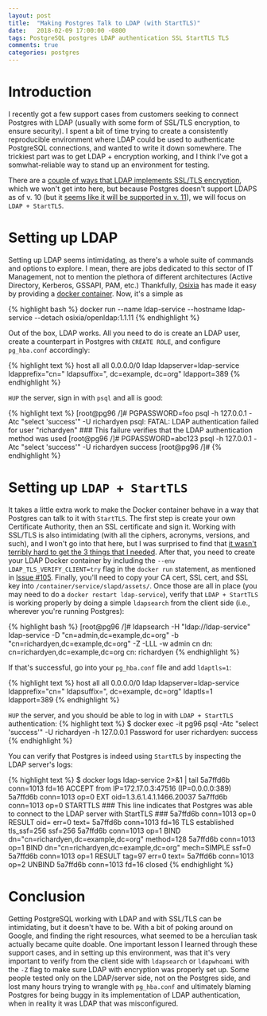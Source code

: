 ```yaml
---
layout: post
title:  "Making Postgres Talk to LDAP (with StartTLS)"
date:   2018-02-09 17:00:00 -0800
tags: PostgreSQL postgres LDAP authentication SSL StartTLS TLS
comments: true
categories: postgres
---
```


# Introduction
I recently got a few support cases from customers seeking to connect Postgres with LDAP (usually with some form of SSL/TLS encryption, to ensure security).  I spent a bit of time trying to create a consistently reproducible environment where LDAP could be used to authenticate PostgreSQL connections, and wanted to write it down somewhere.  The trickiest part was to get LDAP + encryption working, and I think I've got a somwhat-reliable way to stand up an environment for testing.

There are a [couple of ways that LDAP implements SSL/TLS encryption](https://forum.forgerock.com/2015/04/ldaps-or-starttls-that-is-the-question/), which we won't get into here, but because Postgres doesn't support LDAPS as of v. 10 (but it [seems like it will be supported in v. 11](https://www.postgresql.org/message-id/E1eWkkK-00083z-1r%40gemulon.postgresql.org)), we will focus on `LDAP + StartTLS`.

# Setting up LDAP
Setting up LDAP seems intimidating, as there's a whole suite of commands and options to explore.  I mean, there are jobs dedicated to this sector of IT Management, not to mention the plethora of different architectures (Active Directory, Kerberos, GSSAPI, PAM, etc.)  Thankfully, [Osixia](http://www.osixia.net/) has made it easy by providing a [docker container](https://github.com/osixia/docker-openldap).  Now, it's a simple as

{% highlight bash %}
docker run --name ldap-service --hostname ldap-service --detach osixia/openldap:1.1.11
{% endhighlight %}

Out of the box, LDAP works.  All you need to do is create an LDAP user, create a counterpart in Postgres with `CREATE ROLE`, and configure `pg_hba.conf` accordingly:

{% highlight text %}
host   all         all      0.0.0.0/0  ldap ldapserver=ldap-service ldapprefix="cn=" ldapsuffix=", dc=example, dc=org" ldapport=389
{% endhighlight %}

`HUP` the server, sign in with `psql` and all is good:

{% highlight text %}
[root@pg96 /]# PGPASSWORD=foo psql -h 127.0.0.1 -Atc "select 'success'" -U richardyen
psql: FATAL:  LDAP authentication failed for user "richardyen"    ### This failure verifies that the LDAP authentication method was used
[root@pg96 /]# PGPASSWORD=abc123 psql -h 127.0.0.1 -Atc "select 'success'" -U richardyen
success
[root@pg96 /]# 
{% endhighlight %}

# Setting up `LDAP + StartTLS`
It takes a little extra work to make the Docker container behave in a way that Postgres can talk to it with `StartTLS`.  The first step is create your own Certificate Authority, then an SSL certificate and sign it.  Working with SSL/TLS is also intimidating (with all the ciphers, acronyms, versions, and such), and I won't go into that here, but I was surprised to find that [it wasn't terribly hard to get the 3 things that I needed](https://jamielinux.com/docs/openssl-certificate-authority/create-the-root-pair.html).  After that, you need to create your LDAP Docker container by including the `--env LDAP_TLS_VERIFY_CLIENT=try` flag in the `docker run` statement, as mentioned in [Issue #105](https://github.com/osixia/docker-openldap/issues/105#issuecomment-279673189).  Finally, you'll need to copy your CA cert, SSL cert, and SSL key into `/container/service/slapd/assets/`.  Once those are all in place (you may need to do a `docker restart ldap-service`), verify that `LDAP + StartTLS` is working properly by doing a simple `ldapsearch` from the client side (i.e., wherever you're running Postgres):

{% highlight bash %}
[root@pg96 /]# ldapsearch -H "ldap://ldap-service" ldap-service -D "cn=admin,dc=example,dc=org" -b "cn=richardyen,dc=example,dc=org" -Z -LLL -w admin cn
dn: cn=richardyen,dc=example,dc=org
cn: richardyen
{% endhighlight %}

If that's successful, go into your `pg_hba.conf` file and add `ldaptls=1`:

{% highlight text %}
host   all         all      0.0.0.0/0  ldap ldapserver=ldap-service ldapprefix="cn=" ldapsuffix=", dc=example, dc=org" ldaptls=1 ldapport=389
{% endhighlight %}

`HUP` the server, and you should be able to log in with `LDAP + StartTLS` authentication:
{% highlight text %}
$ docker exec -it pg96 psql -Atc "select 'success'" -U richardyen -h 127.0.0.1
Password for user richardyen: 
success
{% endhighlight %}

You can verify that Postgres is indeed using `StartTLS` by inspecting the LDAP server's logs:

{% highlight text %}
$ docker logs ldap-service 2>&1 | tail
5a7ffd6b conn=1013 fd=16 ACCEPT from IP=172.17.0.3:47516 (IP=0.0.0.0:389)
5a7ffd6b conn=1013 op=0 EXT oid=1.3.6.1.4.1.1466.20037
5a7ffd6b conn=1013 op=0 STARTTLS                 ### This line indicates that Postgres was able to connect to the LDAP server with StartTLS ###
5a7ffd6b conn=1013 op=0 RESULT oid= err=0 text=
5a7ffd6b conn=1013 fd=16 TLS established tls_ssf=256 ssf=256
5a7ffd6b conn=1013 op=1 BIND dn="cn=richardyen,dc=example,dc=org" method=128
5a7ffd6b conn=1013 op=1 BIND dn="cn=richardyen,dc=example,dc=org" mech=SIMPLE ssf=0
5a7ffd6b conn=1013 op=1 RESULT tag=97 err=0 text=
5a7ffd6b conn=1013 op=2 UNBIND
5a7ffd6b conn=1013 fd=16 closed
{% endhighlight %}

# Conclusion
Getting PostgreSQL working with LDAP and with SSL/TLS can be intimidating, but it doesn't have to be.  With a bit of poking around on Google, and finding the right resources, what seemed to be a herculian task actually became quite doable.  One important lesson I learned through these support cases, and in setting up this environment, was that it's very important to verify from the client side with `ldapsearch` or `ldapwhoami` with the `-Z` flag to make sure LDAP with encryption was properly set up.  Some people tested only on the LDAP/server side, not on the Postgres side, and lost many hours trying to wrangle with `pg_hba.conf` and ultimately blaming Postgres for being buggy in its implementation of LDAP authentication, when in reality it was LDAP that was misconfigured.
